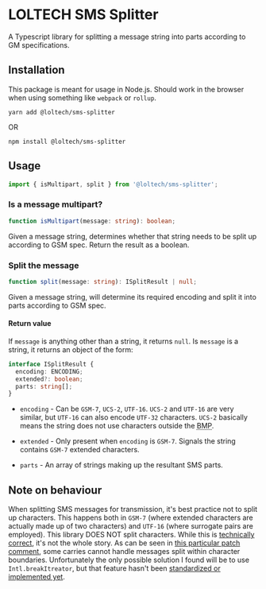# LOLTECH SMS Splitter

A Typescript library for splitting a message string into parts according to GM specifications.

## Installation

This package is meant for usage in Node.js. Should work in the browser when using something like `webpack` or
`rollup`.

```
yarn add @loltech/sms-splitter
```

OR

```
npm install @loltech/sms-splitter
```

## Usage

```typescript
import { isMultipart, split } from '@loltech/sms-splitter';
```

### Is a message multipart?

```typescript
function isMultipart(message: string): boolean;
```

Given a message string, determines whether that string needs to be split up according to GSM spec. Return the result as
a boolean.

### Split the message

```typescript
function split(message: string): ISplitResult | null;
```

Given a message string, will determine its required encoding and split it into parts according to GSM spec.

#### Return value

If `message` is anything other than a string, it returns `null`. Is `message` is a string, it returns an object of the
form:

```typescript
interface ISplitResult {
  encoding: ENCODING;
  extended?: boolean;
  parts: string[];
}
```

- `encoding` - Can be `GSM-7`, `UCS-2`, `UTF-16`. `UCS-2` and `UTF-16` are very similar, but `UTF-16` can also encode
  `UTF-32` characters. `UCS-2` basically means the string does not use characters outside the
  <abbr title="Basic Multilingual Plane">BMP</abbr>.
  
- `extended` - Only present when `encoding` is `GSM-7`. Signals the string contains `GSM-7` extended characters.
- `parts` - An array of strings making up the resultant SMS parts. 

## Note on behaviour

When splitting SMS messages for transmission, it's best practice not to split up characters. This happens both in
`GSM-7` (where extended characters are actually made up of two characters) and `UTF-16` (where surrogate pairs are
employed). This library DOES NOT split characters. While this is
[technically correct](https://duckduckgo.com/?q=technically+correct&iax=images&ia=images), it's not the whole story.
As can be seen in
[this particular patch comment](https://android.googlesource.com/platform/frameworks/opt/telephony/+/e472090%5E!/), some
carries cannot handle messages split within character boundaries. Unfortunately the only possible solution I found will
be to use `Intl.breakItreator`, but that feature hasn't been
[standardized or implemented yet](https://github.com/tc39/ecma402/issues/60).
